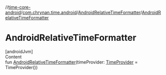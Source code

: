 //[time-core-android](../../../index.md)/[com.chrynan.time.android](../index.md)/[AndroidRelativeTimeFormatter](index.md)/[AndroidRelativeTimeFormatter](-android-relative-time-formatter.md)



# AndroidRelativeTimeFormatter  
[androidJvm]  
Content  
fun [AndroidRelativeTimeFormatter](-android-relative-time-formatter.md)(timeProvider: [TimeProvider](../../../../time-core/time-core/com.chrynan.time/-time-provider/index.md) = TimeProvider())  



